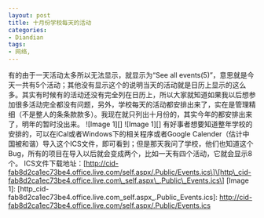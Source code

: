 ```yaml
---
layout: post
title: 十月份学校每天的活动
categories:
- Diandian
tags:
- 网络, 
---
```

有的由于一天活动太多所以无法显示，就显示为“See all events(5)”，意思就是今天一共有5个活动；其他没有显示这个的说明当天的活动就是日历上显示的这么多。其实有时候有的活动还没有完全列在日历上，所以大家就知道如果我以后想参加很多活动完全都没有问题，另外，学校每天的活动都安排出来了，实在是管理精细（不是整人的条条款款多）。我现在就只列出十月份的，其实今年的都安排出来了，明年的暂时没出来。 !\[Image 1\]\[\] !\[Image 1\]\[\] 有好事者想要知道整年学校的安排的，可以在iCal或者Windows下的相关程序或者Google Calender（估计中国被和谐）导入这个ICS文件，即可看到；但是那天我问了学校，他们也知道这个Bug，所有的项目在导入以后就会变成两个，比如一天有四个活动，它就会显示8个。 ICS文件下载地址：\[http://cid-fab8d2ca1ec73be4.office.live.com/self.aspx/.Public/Events.ics\]\[http\_cid-fab8d2ca1ec73be4.office.live.com\_self.aspx\_.Public\_Events.ics\] \[Image 1\]: \[http\_cid-fab8d2ca1ec73be4.office.live.com\_self.aspx\_.Public\_Events.ics\]: http://cid-fab8d2ca1ec73be4.office.live.com/self.aspx/.Public/Events.ics